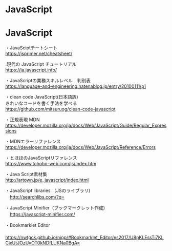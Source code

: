 # JavaScript

# JavaScript
・JavaSciptチートシート<br>
https://jsprimer.net/cheatsheet/

.現代の JavaScript チュートリアル<br>
https://ja.javascript.info/

・JavaScriptの業務スキルレベル　判別表<br>
https://language-and-engineering.hatenablog.jp/entry/20100111/p1

・clean code JavaScript(日本語訳)<br>
きれいなコードを書く手法を学べる<br>
https://github.com/mitsuruog/clean-code-javascript

・正規表現 MDN<Br>
https://developer.mozilla.org/ja/docs/Web/JavaScript/Guide/Regular_Expressions

・MDNエラーリファレンス<br>
https://developer.mozilla.org/ja/docs/Web/JavaScript/Reference/Errors

・とほほのJavaScriptリファレンス<br>
https://www.tohoho-web.com/js/index.htm

・Java Script素材集<br>
http://artown.jp/e_javascript/index.html

・JavaScript libraries （JSのライブラリ)<br>
　http://searchlibs.com/?q=

・JavaScript Minifier（ブックマークレット作成)<br>
　https://javascript-minifier.com/

・Bookmarklet Editor<br>
　https://nwtgck.github.io/nipp/#Bookmarklet_Editor/es2017/U8pKLEssTi7KLCixUtJOzUvOT0kNDfLUKNa0BgA=
